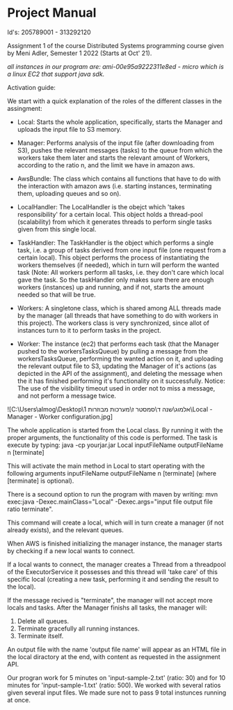 # Project Manual 
Id's: 205789001 - 313292120

Assignment 1 of the course Distributed Systems programming course given by Meni Adler, Semester 1 2022 (Starts at Oct' 21).

*all instances in our program are: ami-00e95a9222311e8ed  - micro
which is a linux EC2 that support java sdk.*

Activation guide:

We start with a quick explanation of the roles of the different classes in the assingment:
  - Local: Starts the whole application, specifically, starts the Manager and uploads the input file to S3 memory.
  - Manager: Performs analysis of the input file (after downloading from S3), pushes the relevant messages (tasks) to the queue from which the workers take them later and starts the relevant amount of Workers, according to the ratio n, and the limit we have in amazon aws.
  - AwsBundle: The class which contains all functions that have to do with the interaction with amazon aws (i.e. starting instances, terminating them, uploading queues and so on). 
  - LocalHandler: The LocalHandler is the obejct which 'takes responsibility' for a certain local. This object holds a thread-pool (scalability) from which it generates threads to perform single tasks given from this single local.
  - TaskHandler: The TaskHandler is the object which performs a single task, i.e. a group of tasks derived from one input file (one request from a certain local). This object performs the process of instantiating the workers themselves (if needed), which in turn will perform the wanted task (Note: All workers perform all tasks, i.e. they don't care which local gave the task. So the taskHandler only makes sure there are enough workers (instances) up and running, and if not, starts the amount needed so that will be true.
  - Workers: A singletone class, which is shared among ALL threads made by the manager (all threads that have something to do with workers in this project).
            The workers class is very synchronized, since allot of instances turn to it to perform tasks in the project.
            
  - Worker: The instance (ec2) that performs each task (that the Manager pushed to the workersTasksQueue) by pulling a message from the workersTasksQueue, performing the wanted action on it, and uploading the relevant output file to S3, updating the Manager of it's actions (as depicted in the API of the assignment), and deleting the message when the it has finished performing it's functionality on it successfully.
Notice: The use of the visibility timeout used in order not to miss a message, and not perform a message twice.


![C:\Users\almog\Desktop\אלמוג\שנה ד\סמסטר ז\מערכות מבוזרות 1\Local - Manager - Worker configuration.jpg]

The whole application is started from the Local class. By running it with the proper arguments, the functionality of this code is performed.
The task is execute by typing:  java -cp yourjar.jar Local inputFileName outputFileName n [terminate]

This will activate the main method in Local to start operating with the following arguments inputFileName outputFileName n [terminate] (where [terminate] is optional).

There is a secound option to run the program with maven by writing: 
mvn exec:java -Dexec.mainClass="Local" -Dexec.args="input file output file ratio terminate".

This command will create a local, which will in turn create a manager (if not already exists), and the relevant queues.
 
When AWS is finished initializing the manager instance, the manager starts by checking if a new local wants to connect. 

 If a local wants to connect, the manager creates a Thread from a threadpool of the ExecutorService it possesses and this thread will 'take care' of this specific local (creating a new task, performing it and sending the result to the local).
 
 If the message recived is "terminate", the manager will not accept more locals and tasks. After the Manager finishs all tasks, the manager will:
 1. Delete all queues.
 2. Terminate gracefully all running instances.
 3. Terminate itself.
 
 An output file with the name 'output file name' will appear as an HTML file in the local diractory at the end, with content as requested in the assignment API.

 
 Our progran work for 5 minutes on 'input-sample-2.txt' (ratio: 30) and for 10 minutes for 'input-sample-1.txt' (ratio: 500).
 We worked with several ratios given several input files. We made sure not to pass 9 total instunces running at once.
 
 
 
 
 
 
 
 
 
 
 
 
 
 

